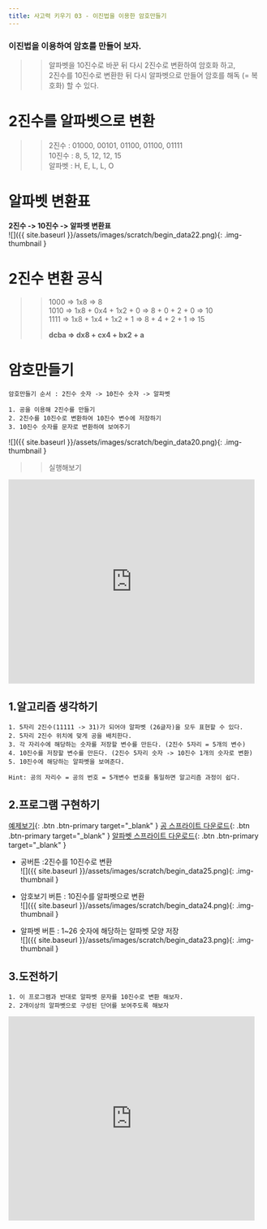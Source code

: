 ```yaml
---
title: 사고력 키우기 03 - 이진법을 이용한 암호만들기
---
```


### 이진법을 이용하여 암호를 만들어 보자.    

>> 알파벳을 10진수로 바꾼 뒤 다시 2진수로 변환하여 암호화 하고,     
2진수를 10진수로 변환한 뒤 다시 알파벳으로 만들어 암호를 해독 (= 복호화) 할 수 있다.    

# 2진수를 알파벳으로 변환
>> 2진수 : 01000, 00101, 01100, 01100, 01111     
10진수 : 8, 5, 12, 12, 15    
알파벳 : H, E, L, L, O    

# 알파벳 변환표    
**2진수 -> 10진수 -> 알파벳 변환표**    
![]({{ site.baseurl }}/assets/images/scratch/begin_data22.png){: .img-thumbnail }

# 2진수 변환 공식
>> 1000 => 1x8 => 8    
>> 1010 => 1x8 + 0x4 + 1x2 + 0 => 8 + 0 + 2 + 0 => 10    
>> 1111 => 1x8 + 1x4 + 1x2 + 1 => 8 + 4 + 2 + 1 => 15    
>>    
>> **dcba => dx8 + cx4 + bx2 + a**    

# 암호만들기 
```
암호만들기 순서 : 2진수 숫자 -> 10진수 숫자 -> 알파벳    

1. 공을 이용해 2진수를 만들기
2. 2진수를 10진수로 변환하여 10진수 변수에 저장하기
3. 10진수 숫자를 문자로 변환하여 보여주기
```

![]({{ site.baseurl }}/assets/images/scratch/begin_data20.png){: .img-thumbnail }

>> 실행해보기    

<div class="if-container">
<iframe src="https://scratch.mit.edu/projects/619908484/embed" allowtransparency="true" width="485" height="402" class="if-video"  frameborder="0" scrolling="no" allowfullscreen></iframe>
</div>

## 1.알고리즘 생각하기

```
1. 5자리 2진수(11111 -> 31)가 되어야 알파벳 (26글자)을 모두 표현할 수 있다.
2. 5자리 2진수 위치에 맞게 공을 배치한다. 
3. 각 자리수에 해당하는 숫자를 저장할 변수를 만든다. (2진수 5자리 = 5개의 변수)
4. 10진수를 저장할 변수를 만든다. (2진수 5자리 숫자 -> 10진수 1개의 숫자로 변환)
5. 10진수에 해당하는 알파벳을 보여준다. 

Hint: 공의 자리수 = 공의 번호 = 5개변수 번호를 통일하면 알고리즘 과정이 쉽다.
```

## 2.프로그램 구현하기

[예제보기](https://scratch.mit.edu/projects/619908484/){: .btn .btn-primary target="_blank" }
[공 스프라이트 다운로드](/docs/assets/file/sprite/Ball1.sprite3){: .btn .btn-primary target="_blank" }
[알파벳 스프라이트 다운로드](/docs/assets/file/sprite/Glow-A.sprite3){: .btn .btn-primary target="_blank" }

    

+ 공버튼 :2진수를 10진수로 변환    
![]({{ site.baseurl }}/assets/images/scratch/begin_data25.png){: .img-thumbnail }    

+ 암호보기 버튼 : 10진수를 알파벳으로 변환    
![]({{ site.baseurl }}/assets/images/scratch/begin_data24.png){: .img-thumbnail }    

+ 알파벳 버튼 : 1~26 숫자에 해당하는 알파벳 모양 저장    
![]({{ site.baseurl }}/assets/images/scratch/begin_data23.png){: .img-thumbnail }    


## 3.도전하기
```
1. 이 프로그램과 반대로 알파벳 문자를 10진수로 변환 해보자.
2. 2개이상의 알파벳으로 구성된 단어를 보여주도록 해보자
```
<div class="if-container">
<iframe src="https://scratch.mit.edu/projects/609105285/embed" allowtransparency="true" width="485" height="402" class="if-video"  frameborder="0" scrolling="no" allowfullscreen></iframe>
</div>
    